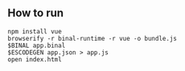 ## How to run

```
npm install vue
browserify -r binal-runtime -r vue -o bundle.js
$BINAL app.binal
$ESCODEGEN app.json > app.js
open index.html
```
